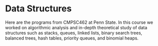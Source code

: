 # Data Structures
Here are the programs from CMPSC462 at Penn State. In this course we worked on algorithmic analysis and in-depth theoretical study of data structures such as stacks, queues, linked lists, binary search trees, balanced trees, hash tables, priority queues, and binomial heaps.
